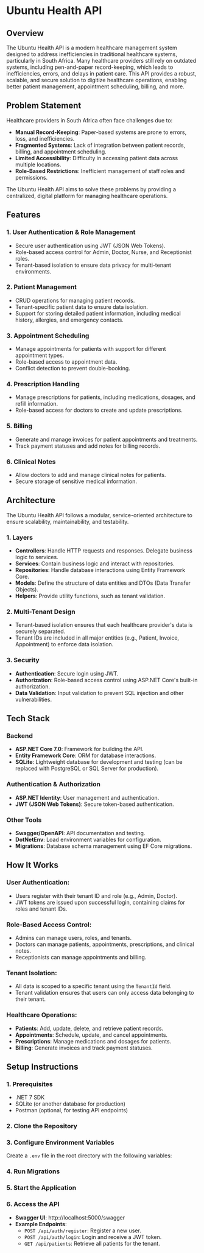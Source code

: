 # Ubuntu Health API

## Overview

The Ubuntu Health API is a modern healthcare management system designed to address inefficiencies in traditional healthcare systems, particularly in South Africa. Many healthcare providers still rely on outdated systems, including pen-and-paper record-keeping, which leads to inefficiencies, errors, and delays in patient care. This API provides a robust, scalable, and secure solution to digitize healthcare operations, enabling better patient management, appointment scheduling, billing, and more.

## Problem Statement

Healthcare providers in South Africa often face challenges due to:

- **Manual Record-Keeping**: Paper-based systems are prone to errors, loss, and inefficiencies.
- **Fragmented Systems**: Lack of integration between patient records, billing, and appointment scheduling.
- **Limited Accessibility**: Difficulty in accessing patient data across multiple locations.
- **Role-Based Restrictions**: Inefficient management of staff roles and permissions.

The Ubuntu Health API aims to solve these problems by providing a centralized, digital platform for managing healthcare operations.

## Features

### 1. User Authentication & Role Management

- Secure user authentication using JWT (JSON Web Tokens).
- Role-based access control for Admin, Doctor, Nurse, and Receptionist roles.
- Tenant-based isolation to ensure data privacy for multi-tenant environments.

### 2. Patient Management

- CRUD operations for managing patient records.
- Tenant-specific patient data to ensure data isolation.
- Support for storing detailed patient information, including medical history, allergies, and emergency contacts.

### 3. Appointment Scheduling

- Manage appointments for patients with support for different appointment types.
- Role-based access to appointment data.
- Conflict detection to prevent double-booking.

### 4. Prescription Handling

- Manage prescriptions for patients, including medications, dosages, and refill information.
- Role-based access for doctors to create and update prescriptions.

### 5. Billing

- Generate and manage invoices for patient appointments and treatments.
- Track payment statuses and add notes for billing records.

### 6. Clinical Notes

- Allow doctors to add and manage clinical notes for patients.
- Secure storage of sensitive medical information.

## Architecture

The Ubuntu Health API follows a modular, service-oriented architecture to ensure scalability, maintainability, and testability.

### 1. Layers

- **Controllers**: Handle HTTP requests and responses. Delegate business logic to services.
- **Services**: Contain business logic and interact with repositories.
- **Repositories**: Handle database interactions using Entity Framework Core.
- **Models**: Define the structure of data entities and DTOs (Data Transfer Objects).
- **Helpers**: Provide utility functions, such as tenant validation.

### 2. Multi-Tenant Design

- Tenant-based isolation ensures that each healthcare provider's data is securely separated.
- Tenant IDs are included in all major entities (e.g., Patient, Invoice, Appointment) to enforce data isolation.

### 3. Security

- **Authentication**: Secure login using JWT.
- **Authorization**: Role-based access control using ASP.NET Core's built-in authorization.
- **Data Validation**: Input validation to prevent SQL injection and other vulnerabilities.

## Tech Stack

### Backend

- **ASP.NET Core 7.0**: Framework for building the API.
- **Entity Framework Core**: ORM for database interactions.
- **SQLite**: Lightweight database for development and testing (can be replaced with PostgreSQL or SQL Server for production).

### Authentication & Authorization

- **ASP.NET Identity**: User management and authentication.
- **JWT (JSON Web Tokens)**: Secure token-based authentication.

### Other Tools

- **Swagger/OpenAPI**: API documentation and testing.
- **DotNetEnv**: Load environment variables for configuration.
- **Migrations**: Database schema management using EF Core migrations.

## How It Works

### User Authentication:

- Users register with their tenant ID and role (e.g., Admin, Doctor).
- JWT tokens are issued upon successful login, containing claims for roles and tenant IDs.

### Role-Based Access Control:

- Admins can manage users, roles, and tenants.
- Doctors can manage patients, appointments, prescriptions, and clinical notes.
- Receptionists can manage appointments and billing.

### Tenant Isolation:

- All data is scoped to a specific tenant using the `TenantId` field.
- Tenant validation ensures that users can only access data belonging to their tenant.

### Healthcare Operations:

- **Patients**: Add, update, delete, and retrieve patient records.
- **Appointments**: Schedule, update, and cancel appointments.
- **Prescriptions**: Manage medications and dosages for patients.
- **Billing**: Generate invoices and track payment statuses.

## Setup Instructions

### 1. Prerequisites

- .NET 7 SDK
- SQLite (or another database for production)
- Postman (optional, for testing API endpoints)

### 2. Clone the Repository

### 3. Configure Environment Variables

Create a `.env` file in the root directory with the following variables:

### 4. Run Migrations

### 5. Start the Application

### 6. Access the API

- **Swagger UI**: http://localhost:5000/swagger
- **Example Endpoints**:
  - `POST /api/auth/register`: Register a new user.
  - `POST /api/auth/login`: Login and receive a JWT token.
  - `GET /api/patients`: Retrieve all patients for the tenant.
